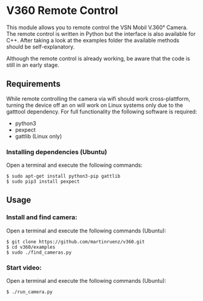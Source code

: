 V360 Remote Control
===================
This module allows you to remote control the VSN Mobil V.360° Camera.
The remote control is written in Python but the interface is also available for C++. After taking a look at the examples folder the available methods should be self-explanatory.

Although the remote control is already working, be aware that the code is still in an early stage.

Requirements
------------
While remote controlling the camera via wifi should work cross-plattform, turning the device off an on will work on Linux systems only due to the gatttool dependency. For full functionality the following software is required: 
* python3
* pexpect
* gattlib (Linux only)

### Installing dependencies (Ubuntu)
Open a terminal and execute the following commands:

	$ sudo apt-get install python3-pip gattlib
	$ sudo pip3 install pexpect

Usage
-----
### Install and find camera:
Open a terminal and execute the following commands (Ubuntu):

    $ git clone https://github.com/martinruenz/v360.git
    $ cd v360/examples
    $ sudo ./find_cameras.py

### Start video:
Open a terminal and execute the following commands (Ubuntu):

    $ ./run_camera.py
